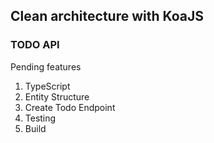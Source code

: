 ## Clean architecture with KoaJS

### TODO API

Pending features

1. TypeScript
2. Entity Structure
3. Create Todo Endpoint
4. Testing
5. Build

